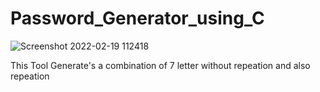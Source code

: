 # Password_Generator_using_C

![Screenshot 2022-02-19 112418](https://user-images.githubusercontent.com/99462259/154788391-f272d622-f244-45bf-9e95-e0b273a029e2.png)


This Tool Generate's a combination of 7 letter without repeation and also repeation
